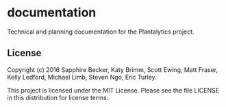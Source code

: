 # documentation

Technical and planning documentation for the Plantalytics project.

## License

Copyright (c) 2016 Sapphire Becker, Katy Brimm, Scott Ewing, Matt Fraser,
Kelly Ledford, Michael Limb, Steven Ngo, Eric Turley.

This project is licensed under the MIT License. Please see the file LICENSE
in this distribution for license terms.
